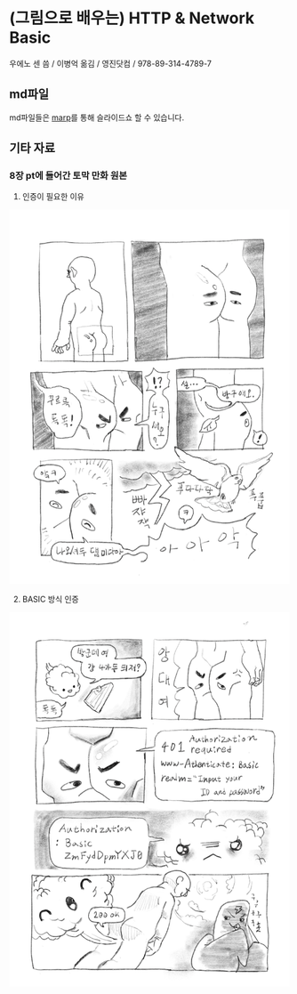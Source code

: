 # (그림으로 배우는) HTTP & Network Basic

우에노 센 씀 / 이병억 옮김 / 영진닷컴 / 978-89-314-4789-7

## md파일

md파일들은 [marp](https://yhatt.github.io/marp/)를 통해 슬라이드쇼 할 수 있습니다.

## 기타 자료

### 8장 pt에 들어간 토막 만화 원본

1. 인증이 필요한 이유

  ![인증이 필요한 이유](img/resoneedauth.png)

2. BASIC 방식 인증

  ![인증이 필요한 이유](img/basicauth.png)